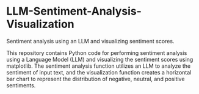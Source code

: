 # LLM-Sentiment-Analysis-Visualization
Sentiment analysis using an LLM and visualizing sentiment scores.

This repository contains Python code for performing sentiment analysis using a Language Model (LLM) and visualizing the sentiment scores using matplotlib. The sentiment analysis function utilizes an LLM to analyze the sentiment of input text, and the visualization function creates a horizontal bar chart to represent the distribution of negative, neutral, and positive sentiments.

